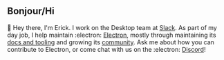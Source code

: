## Bonjour/Hi


👋 Hey there, I'm Erick. I work on the Desktop team at [Slack](https://slack.com/). As part of my day job, I help maintain :electron: [Electron](https://github.com/electron/), mostly through maintaining its [docs and tooling](https://github.com/electron/governance/tree/master/wg-ecosystem) and growing its [community](https://github.com/electron/governance/tree/master/wg-outreach). Ask me about how you can contribute to Electron, or come chat with us on the :electron: [Discord](https://discord.gg/electron)!

